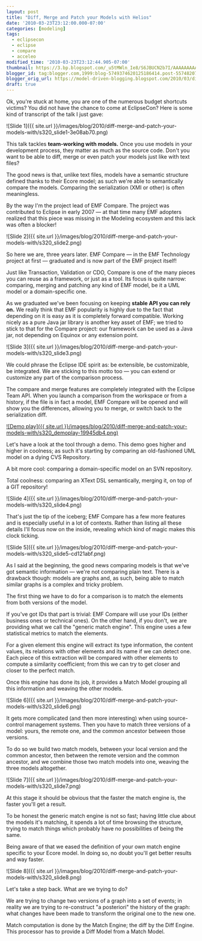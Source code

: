 ```yaml
---
layout: post
title: "Diff, Merge and Patch your Models with Helios"
date: '2010-03-23T23:12:00.000-07:00'
categories: [modeling]
tags:
  - eclipsecon
  - eclipse
  - compare
  - acceleo
modified_time: '2010-03-23T23:12:44.905-07:00'
thumbnail: https://3.bp.blogspot.com/_u5tMWln_Ie8/S6JBUCN2b7I/AAAAAAAAARY/E9hWcXn7EDs/s72-c/slide1.png
blogger_id: tag:blogger.com,1999:blog-5749374620125186414.post-5574820773702427430
blogger_orig_url: https://model-driven-blogging.blogspot.com/2010/03/diff-merge-and-patch-your-models-with.html
draft: true
---
```


Ok, you're stuck at home, you are one of the numerous budget shortcuts victims? You did not have the chance to come at EclipseCon? Here is some kind of transcript of the talk I just gave:

![Slide 1]({{ site.url }}/images/blog/2010/diff-merge-and-patch-your-models-with/s320_slide1-3e08ab70.png)

This talk tackles **team-working with models.** Once you use models in your development process, they matter as much as the source code. Don't you want to be able to diff, merge or even patch your models just like with text files?

The good news is that, unlike text files, models have a semantic structure defined thanks to their Ecore model; as such we're able to semantically compare the models. Comparing the serialization (XMI or other) is often meaningless.

By the way I'm the project lead of EMF Compare. The project was contributed to Eclipse in early 2007 — at that time many EMF adopters realized that this piece was missing in the Modeling ecosystem and this lack was often a blocker!

![Slide 2]({{ site.url }}/images/blog/2010/diff-merge-and-patch-your-models-with/s320_slide2.png)

So here we are, three years later. EMF Compare — in the EMF Technology project at first — graduated and is now part of the EMF project itself!

Just like Transaction, Validation or CDO, Compare is one of the many pieces you can reuse as a framework, or just as a tool. Its focus is quite narrow: comparing, merging and patching any kind of EMF model, be it a UML model or a domain-specific one.

As we graduated we've been focusing on keeping **stable API you can rely on.** We really think that EMF popularity is highly due to the fact that depending on it is easy as it is completely forward compatible. Working nicely as a pure Java jar library is another key asset of EMF; we tried to stick to that for the Compare project: our framework can be used as a Java jar, not depending on Equinox or any extension point.

![Slide 3]({{ site.url }}/images/blog/2010/diff-merge-and-patch-your-models-with/s320_slide3.png)

We could phrase the Eclipse IDE spirit as: be extensible, be customizable, be integrated. We are sticking to this motto too — you can extend or customize any part of the comparison process.

The compare and merge features are completely integrated with the Eclipse Team API. When you launch a comparison from the workspace or from a history, if the file is in fact a model, EMF Compare will be opened and will show you the differences, allowing you to merge, or switch back to the serialization diff.

[![Demo play]({{ site.url }}/images/blog/2010/diff-merge-and-patch-your-models-with/s320_demoplay-19945db4.png)](https://literate.modeling.free.fr/modeling/compare/BasicsCVSSVNGit.swf)

Let's have a look at the tool through a demo. This demo goes higher and higher in coolness; as such it's starting by comparing an old-fashioned UML model on a dying CVS Repository.

A bit more cool: comparing a domain-specific model on an SVN repository.

Total coolness: comparing an XText DSL semantically, merging it, on top of a GIT repository!

![Slide 4]({{ site.url }}/images/blog/2010/diff-merge-and-patch-your-models-with/s320_slide4.png)

That's just the tip of the iceberg; EMF Compare has a few more features and is especially useful in a lot of contexts. Rather than listing all these details I'll focus now on the inside, revealing which kind of magic makes this clock ticking.

![Slide 5]({{ site.url }}/images/blog/2010/diff-merge-and-patch-your-models-with/s320_slide5-cd121abf.png)

As I said at the beginning, the good news comparing models is that we've got semantic information — we're not comparing plain text. There is a drawback though: models are graphs and, as such, being able to match similar graphs is a complex and tricky problem.

The first thing we have to do for a comparison is to match the elements from both versions of the model.

If you've got IDs that part is trivial: EMF Compare will use your IDs (either business ones or technical ones). On the other hand, if you don't, we are providing what we call the "generic match engine". This engine uses a few statistical metrics to match the elements.

For a given element this engine will extract its type information, the content values, its relations with other elements and its name if we can detect one. Each piece of this extraction will be compared with other elements to compute a similarity coefficient; from this we can try to get closer and closer to the perfect match.

Once this engine has done its job, it provides a Match Model grouping all this information and weaving the other models.

![Slide 6]({{ site.url }}/images/blog/2010/diff-merge-and-patch-your-models-with/s320_slide6.png)

It gets more complicated (and then more interesting) when using source-control management systems. Then you have to match three versions of a model: yours, the remote one, and the common ancestor between those versions.

To do so we build two match models, between your local version and the common ancestor, then between the remote version and the common ancestor, and we combine those two match models into one, weaving the three models altogether.

![Slide 7]({{ site.url }}/images/blog/2010/diff-merge-and-patch-your-models-with/s320_slide7.png)

At this stage it should be obvious that the faster the match engine is, the faster you'll get a result.

To be honest the generic match engine is not so fast; having little clue about the models it's matching, it spends a lot of time browsing the structure, trying to match things which probably have no possibilities of being the same.

Being aware of that we eased the definition of your own match engine specific to your Ecore model. In doing so, no doubt you'll get better results and way faster.

![Slide 8]({{ site.url }}/images/blog/2010/diff-merge-and-patch-your-models-with/s320_slide8.png)

Let's take a step back. What are we trying to do?

We are trying to change two versions of a graph into a set of events; in reality we are trying to re-construct "a posteriori" the history of the graph: what changes have been made to transform the original one to the new one.

Match computation is done by the Match Engine; the diff by the Diff Engine. This processor has to provide a Diff Model from a Match Model.

